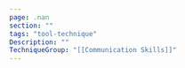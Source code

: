 ```yaml
---
page: .nan
section: ""
tags: "tool-technique"
Description: ""
TechniqueGroup: "[[Communication Skills]]"
---
```



